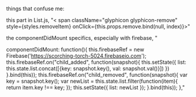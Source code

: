 things that confuse me: 

this part in List.js, "< span className="glyphicon glyphicon-remove" style={styles.removeItem} onClick={this.props.remove.bind(null, index)}>"

the componentDidMount specifics, especially with firebase, "  

componentDidMount: function(){
    this.firebaseRef = new Firebase('https://scorching-torch-5024.firebaseio.com');
    this.firebaseRef.on("child_added", function(snapshot){
      this.setState({
        list: this.state.list.concat([{key: snapshot.key(), val: snapshot.val()}])
      })
    }.bind(this));
    this.firebaseRef.on("child_removed", function(snapshot){
      var key = snapshot.key();
      var newList = this.state.list.filter(function(item){
        return item.key !== key;
      });
      this.setState({
        list: newList
      });
    }.bind(this));
  },"